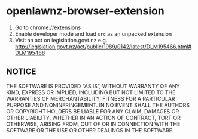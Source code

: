 # openlawnz-browser-extension

1. Go to chrome://extensions
2. Enable developer mode and load `src` as an unpacked extension
3. Visit an act on legislation.govt.nz e.g. http://legislation.govt.nz/act/public/1989/0142/latest/DLM195466.html#DLM195466

## NOTICE

THE SOFTWARE IS PROVIDED “AS IS”, WITHOUT WARRANTY OF ANY KIND, EXPRESS OR IMPLIED, INCLUDING BUT NOT LIMITED TO THE WARRANTIES OF MERCHANTABILITY, FITNESS FOR A PARTICULAR PURPOSE AND NONINFRINGEMENT. IN NO EVENT SHALL THE AUTHORS OR COPYRIGHT HOLDERS BE LIABLE FOR ANY CLAIM, DAMAGES OR OTHER LIABILITY, WHETHER IN AN ACTION OF CONTRACT, TORT OR OTHERWISE, ARISING FROM, OUT OF OR IN CONNECTION WITH THE SOFTWARE OR THE USE OR OTHER DEALINGS IN THE SOFTWARE.
